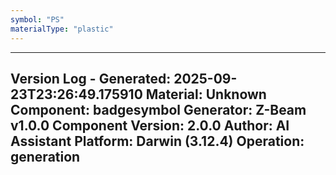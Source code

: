 ```yaml
---
symbol: "PS"
materialType: "plastic"
---
```


---
Version Log - Generated: 2025-09-23T23:26:49.175910
Material: Unknown
Component: badgesymbol
Generator: Z-Beam v1.0.0
Component Version: 2.0.0
Author: AI Assistant
Platform: Darwin (3.12.4)
Operation: generation
---